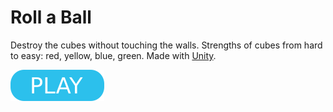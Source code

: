 # Roll a Ball

Destroy the cubes without touching the walls. Strengths of cubes from hard to easy: red, yellow, blue, green. Made with [Unity](https://unity3d.com).

[![button](play.png)](webgl/index.html)
